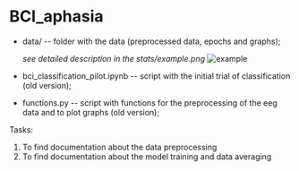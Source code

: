 # BCI_aphasia

* data/ -- folder with the data (preprocessed data, epochs and graphs);
  
    _see detailed description in the stats/example.png_
![example](https://github.com/mariaprotopova/BCI_aphasia/assets/102407628/0f6ebeda-4097-4878-99d1-5d51adec9d27)
  
* bci_classification_pilot.ipynb -- script with the initial trial of classification (old version);
* functions.py -- script with functions for the preprocessing of the eeg data and to plot graphs (old version);

Tasks:
1. To find documentation about the data preprocessing
2. To find documentation about the model training and data averaging
